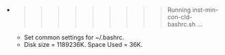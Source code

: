 * >>>>>>>>> Running inst-min-con-cld-bashrc.sh ...
  * Set common settings for ~/.bashrc.
  * Disk size = 1189236K. Space Used = 36K.

